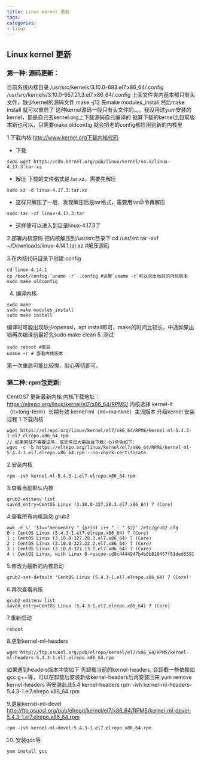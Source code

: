 ```yaml
---
title: Linux kernel 更新
tags: 
categories:
- linux
---
```


## Linux kernel 更新

### 第一种: 源码更新：
目前系统内核目录
/usr/src/kernels/3.10.0-693.el7.x86_64/.config
/usr/src/kernels/3.10.0-957.21.3.el7.x86_64/.config
上面文件夹内基本都只有头文件，缺少kernel的源码文件
make -j12
先make modules_install
然后make install
就可以重启了
这种kernel源码一般只有头文件的。。。我没用过yum安装的kernel，都是自己去kernel.org上下载源码自己编译的
就算下载的kernel比目前版本新也可以，只需要make oldconfig
就会把老的config都应用到新的内核里


1.下载内核
http://www.kernel.org下载内核代码
 * 下载

```shell
sudo wget https://cdn.kernel.org/pub/linux/kernel/v4.x/linux-4.17.3.tar.xz
```
 * 解压 下载的文件格式是.tar.xz，需要先解压

```shell
sudo xz -d linux-4.17.3.tar.xz
```
 * 这样只解压了一层，发现解压后是tar格式，需要用tar命令再解压
```shell
sudo tar -xf linux-4.17.3.tar
```
 * 这样便可以进入到目录linux-4.17.3了

2.部署内核源码
把内核解压到/usr/src目录下 cd /usr/src tar -xvf ~/Downloads/linux-4.14.1.tar.xz #解压源码

3.在内核代码目录下创建.config

```shell
cd linux-4.14.1 
cp /boot/config-`uname -r` .config #这里`uname -r`可以求出当前的内核版本 sudo make oldconfig
```

4. 编译内核

```shell
sudo make
sudo make modules_install
sudo make install
```

编译时可能出现缺少openssl，apt install即可，make的时间比较长，中途如果出错再次编译前最好先sudo make clean
5. 测试

```shell
sudo reboot #重启
uname -r # 查看内核版本
```

第一次重启可能比较慢，耐心等待即可。

### 第二种: rpm包更新:
CentOS7 更新最新内核
内核下载地址：https://elrepo.org/linux/kernel/el7/x86_64/RPMS/
内核选择
kernel-lt（lt=long-term）长期有效
kernel-ml（ml=mainline）主流版本
升级kernel
安装过程
1.下载内核

```shell
wget https://elrepo.org/linux/kernel/el7/x86_64/RPMS/kernel-ml-5.4.3-1.el7.elrepo.x86_64.rpm
// 如果网站不需要证件，或文件过大需后台下载(-b)命令如下:
wget -c -b https://elrepo.org/linux/kernel/el7/x86_64/RPMS/kernel-ml-5.4.3-1.el7.elrepo.x86_64.rpm --no-check-certificate
```

2.安装内核

```shell
rpm -ivh kernel-ml-5.4.3-1.el7.elrepo.x86_64.rpm
```

3.查看当前默认内核

```shell
grub2-editenv list
saved_entry=CentOS Linux (3.10.0-327.28.3.el7.x86_64) 7 (Core)
```

4.查看所有内核启动 grub2

```shell
awk -F \' '$1=="menuentry " {print i++ " : " $2}' /etc/grub2.cfg 
0 : CentOS Linux (5.4.3-1.el7.elrepo.x86_64) 7 (Core)
1 : CentOS Linux (3.10.0-327.28.3.el7.x86_64) 7 (Core)
2 : CentOS Linux (3.10.0-327.22.2.el7.x86_64) 7 (Core)
3 : CentOS Linux (3.10.0-327.13.1.el7.x86_64) 7 (Core)
4 : CentOS Linux, with Linux 0-rescue-cd8c4444947b4b0b818457f51ded6591
```

5.修改为最新的内核启动
```shell
grub2-set-default 'CentOS Linux (5.4.3-1.el7.elrepo.x86_64) 7 (Core)'
```

6.再次查看内核
```shell
grub2-editenv list
saved_entry=CentOS Linux (5.4.3-1.el7.elrepo.x86_64) 7 (Core)
```

7.重新启动

```shell
reboot
```

8.更新kernel-ml-headers

```shell
wget http://ftp.osuosl.org/pub/elrepo/kernel/el7/x86_64/RPMS/kernel-ml-headers-5.4.3-1.el7.elrepo.x86_64.rpm
```
如果遇到headers版本冲突如下
先卸载当前的kernel-headers, 会卸载一些依赖如gcc g++等，可以在卸载后安装新版kernel-headers后再安装回来
yum remove kernel-headers
再安装此此5.4 kernel-headers
rpm -ivh kernel-ml-headers-5.4.3-1.el7.elrepo.x86_64.rpm

9.更新kernel-ml-devel
http://ftp.osuosl.org/pub/elrepo/kernel/el7/x86_64/RPMS/kernel-ml-devel-5.4.3-1.el7.elrepo.x86_64.rpm
```shell
rpm -ivh kernel-ml-devel-5.4.3-1.el7.elrepo.x86_64.rpm
```

10. 安装gcc等
```shell
yum install gcc
```



